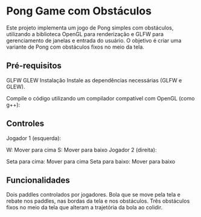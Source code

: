 # Pong Game com Obstáculos

Este projeto implementa um jogo de Pong simples com obstáculos, utilizando a biblioteca OpenGL para renderização e GLFW para gerenciamento de janelas e entrada do usuário. O objetivo é criar uma variante de Pong com obstáculos fixos no meio da tela.

## Pré-requisitos
GLFW
GLEW
Instalação
Instale as dependências necessárias (GLFW e GLEW).

Compile o código utilizando um compilador compatível com OpenGL (como g++):

## Controles
Jogador 1 (esquerda):

W: Mover para cima
S: Mover para baixo
Jogador 2 (direita):

Seta para cima: Mover para cima
Seta para baixo: Mover para baixo
## Funcionalidades
Dois paddles controlados por jogadores.
Bola que se move pela tela e rebate nos paddles, nas bordas da tela e nos obstáculos.
Três obstáculos fixos no meio da tela que alteram a trajetória da bola ao colidir.



